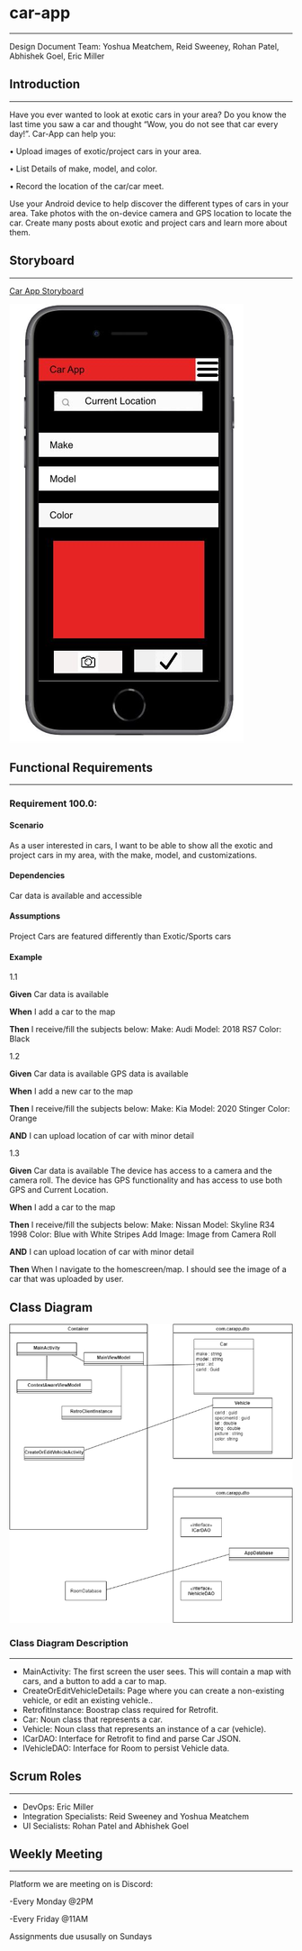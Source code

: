 # car-app
---
Design Document 
Team: Yoshua Meatchem, Reid Sweeney, Rohan Patel, Abhishek Goel, Eric Miller

## Introduction
---
Have you ever wanted to look at exotic cars in your area? Do you know the last time you saw a car and thought “Wow, you do not see that car every day!”. Car-App can help you:  

•    Upload images of exotic/project cars in your area.  

•    List Details of make, model, and color.  

•    Record the location of the car/car meet.     

Use your Android device to help discover the different types of cars in your area. Take photos with the on-device camera and GPS location to locate the car. Create many posts about exotic and project cars and learn more about them.

## Storyboard
---

[Car App Storyboard](https://projects.invisionapp.com/prototype/StoryBoardMap-ckkyozx9p00b5x201eu8yehhq/play/615dd6be)  


![MyCarAppFirstScreen](CarAppStoryboard.JPG)

## Functional Requirements
---

### Requirement 100.0: 
#### Scenario
As a user interested in cars, I want to be able to show all the exotic and project cars in my area, with the make, model, and customizations.

#### Dependencies
Car data is available and accessible

#### Assumptions
Project Cars are featured differently than Exotic/Sports cars

#### Example 

1.1

**Given** Car data is available

**When** I add a car to the map

**Then** I receive/fill the subjects below:
	Make: Audi
	Model: 2018 RS7
	Color: Black
  
1.2

**Given** Car data is available 
	        GPS data is available 
          
**When** I add a new car to the map

**Then** I receive/fill the subjects below:
	Make: Kia
	Model: 2020 Stinger
	Color: Orange
  
**AND** I can upload location of car with minor detail

1.3

**Given** Car data is available 
	        The device has access to a camera and the camera roll. 
	        The device has GPS functionality and has access to use both GPS and Current Location. 

**When** I add a car to the map

**Then** I receive/fill the subjects below:
	Make: Nissan
	Model: Skyline R34 1998
	Color: Blue with White Stripes
	Add Image: Image from Camera Roll

**AND** I can upload location of car with minor detail

**Then** When I navigate to the homescreen/map. I should see the image of a car that was uploaded by user. 

## Class Diagram
![ClassDiagram](images/UpdatedClassDiagram.png)

### Class Diagram Description
---
- MainActivity:  The first screen the user sees.  This will contain a map with cars, and a button to add a car to map.
- CreateOrEditVehicleDetails: Page where you can create a non-existing vehicle, or edit an existing vehicle..
- RetrofitInstance: Boostrap class required for Retrofit.
- Car: Noun class that represents a car.
- Vehicle: Noun class that represents an instance of a car (vehicle).
- ICarDAO: Interface for Retrofit to find and parse Car JSON.
- IVehicleDAO: Interface for Room to persist Vehicle data.


## Scrum Roles
---
- DevOps: Eric Miller
- Integration Specialists: Reid Sweeney and Yoshua Meatchem 
- UI Secialists: Rohan Patel and Abhishek Goel

## Weekly Meeting 
---
Platform we are meeting on is Discord:  

-Every Monday @2PM  

-Every Friday @11AM

Assignments due ususally on Sundays
